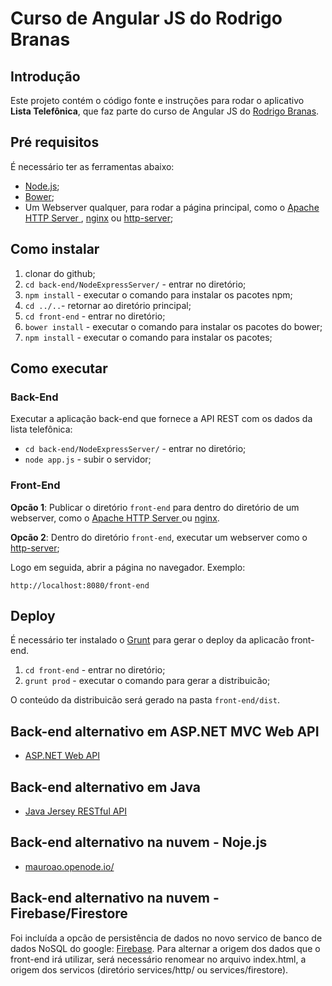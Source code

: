 # Curso de Angular JS do Rodrigo Branas

## Introdução

Este projeto contém o código fonte e instruções para rodar o aplicativo **Lista Telefônica**, que faz parte do curso de Angular JS do [Rodrigo Branas](https://www.youtube.com/user/rodrigobranas).

## Pré requisitos

É necessário ter as ferramentas abaixo:

* [Node.js](https://nodejs.org/en/);
* [Bower](https://bower.io);
* Um Webserver qualquer, para rodar a página principal, como o [Apache HTTP Server ](https://httpd.apache.org/),  [nginx](https://nginx.org/en/) ou [http-server](https://www.npmjs.com/package/http-server);

## Como instalar

1. clonar do github;
2. `cd back-end/NodeExpressServer/` - entrar no diretório;
3. `npm install` - executar o comando para instalar os pacotes npm;
4. `cd ../..`- retornar ao diretório principal;
4. `cd front-end` - entrar no diretório;
5. `bower install` - executar o comando para instalar os pacotes do bower;
6. `npm install` - executar o comando para instalar os pacotes;

## Como executar

### Back-End

Executar a aplicação back-end que fornece a API REST com os dados da lista telefônica:

* `cd back-end/NodeExpressServer/` - entrar no diretório;
* `node app.js` - subir o servidor;

### Front-End

**Opcão 1**: Publicar o diretório `front-end` para dentro do diretório de um webserver, como o [Apache HTTP Server ](https://httpd.apache.org/) ou [nginx](https://nginx.org/en/). 

**Opcão 2**: Dentro do diretório `front-end`, executar um webserver como o [http-server](https://www.npmjs.com/package/http-server);

Logo em seguida, abrir a página no navegador. Exemplo:

`http://localhost:8080/front-end`

## Deploy

É necessário ter instalado o [Grunt](https://gruntjs.com/) para gerar o deploy da aplicacão front-end.

1. `cd front-end` - entrar no diretório;
2. `grunt prod` - executar o comando para gerar a distribuicão;

O conteúdo da distribuicão será gerado na pasta `front-end/dist`.

## Back-end alternativo em ASP.NET MVC Web API

* [ASP.NET Web API](https://github.com/mauroao/asp-net-web-api)

## Back-end alternativo em Java

* [Java Jersey RESTful API](https://github.com/mauroao/java-jersey-rest-api)

## Back-end alternativo na nuvem - Noje.js 

* [mauroao.openode.io/](http://mauroao.openode.io/)

## Back-end alternativo na nuvem - Firebase/Firestore

Foi incluída a opcão de persistência de dados no novo servico de banco de dados NoSQL do google: [Firebase](https://firebase.google.com).
Para alternar a origem dos dados que o front-end irá utilizar, será necessário renomear no arquivo index.html, a origem dos servicos (diretório services/http/ ou services/firestore).
